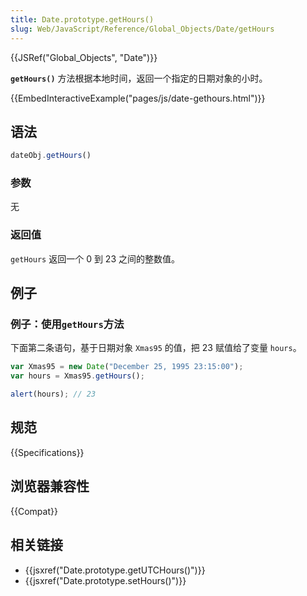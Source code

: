 ```yaml
---
title: Date.prototype.getHours()
slug: Web/JavaScript/Reference/Global_Objects/Date/getHours
---
```


{{JSRef("Global_Objects", "Date")}}

**`getHours()`** 方法根据本地时间，返回一个指定的日期对象的小时。

{{EmbedInteractiveExample("pages/js/date-gethours.html")}}

## 语法

```js
dateObj.getHours()
```

### 参数

无

### 返回值

`getHours` 返回一个 0 到 23 之间的整数值。

## 例子

### 例子：使用`getHours`方法

下面第二条语句，基于日期对象 `Xmas95` 的值，把 23 赋值给了变量 `hours`。

```js
var Xmas95 = new Date("December 25, 1995 23:15:00");
var hours = Xmas95.getHours();

alert(hours); // 23
```

## 规范

{{Specifications}}

## 浏览器兼容性

{{Compat}}

## 相关链接

- {{jsxref("Date.prototype.getUTCHours()")}}
- {{jsxref("Date.prototype.setHours()")}}
